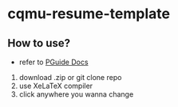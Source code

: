# cqmu-resume-template

## How to use?

- refer to [PGuide Docs](https://docs.pguide.studio/public-service/overleaf/#%E5%A6%82%E4%BD%95%E4%BD%BF%E7%94%A8%E6%A8%A1%E6%9D%BF)

1. download .zip or git clone repo
2. use XeLaTeX compiler
3. click anywhere you wanna change
